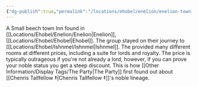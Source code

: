 ```yaml
---
{"dg-publish":true,"permalink":"/locations/ehobel/enelion/enelion-town-inn/","tags":["Discovered"],"updated":"2025-03-01T21:16:08.236+00:00"}
---
```


A Small beech town Inn found in [[Locations/Ehobel/Enelion/Enelion\|Enelion]], [[Locations/Ehobel/Ehobel\|Ehobel]]. The group stayed on their journey to [[Locations/Ehobel/Ishnmel/Ishnmel\|Ishnmel]]. The provided many different rooms at different prices, including a suite for lords and royalty. The price is typically outrageous if you're not already a lord, however, if you can prove your noble status you get a steep discount. This is how [[Other Information/Display Tags/The Party\|The Party]] first found out about [[Chenris Tallfellow ‡\|Chenris Tallfellow ‡]]'s noble lineage. 